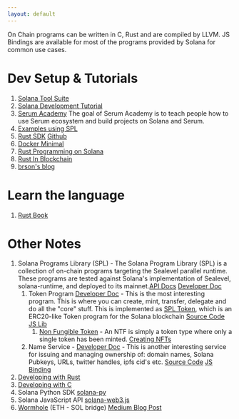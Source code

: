 ```yaml
---
layout: default
---
```


On Chain programs can be written in C, Rust and are compiled by LLVM. JS Bindings are available for most of the programs provided by Solana for common use cases.

# Dev Setup & Tutorials

1. [Solana Tool Suite](https://docs.solana.com/cli/install-solana-cli-tools)
2. [Solana Development Tutorial](https://solongwallet.medium.com/solana-development-tutorial-things-you-should-know-before-structuring-your-code-807f0e2ee43)
3. [Serum Academy](https://serum-academy.com/en/) The goal of Serum Academy is to teach people how to use Serum ecosystem and build projects on Solana and Serum.
4. [Examples using SPL](https://github.com/solana-labs/solana-program-library/tree/master/examples)
5. [Rust SDK](https://docs.rs/solana-sdk/1.6.8/solana_sdk/) [Github](https://github.com/solana-labs/solana/tree/master/sdk)
6. [Docker Minimal](https://github.com/solana-labs/solana/tree/master/sdk/docker-solana)
7. [Rust Programming on Solana](https://paulx.dev/blog/2021/01/14/programming-on-solana-an-introduction/#entrypoint-rs-programs-and-accounts)
8. [Rust In Blockchain](https://rustinblockchain.org)
9. [brson's blog](https://brson.github.io/blog/index.html)

# Learn the language

1. [Rust Book](https://doc.rust-lang.org/book/title-page.html)

# Other Notes

1. Solana Programs Library (SPL) - The Solana Program Library (SPL) is a collection of on-chain programs targeting the Sealevel parallel runtime. These programs are tested against Solana's implementation of Sealevel, solana-runtime, and deployed to its mainnet.[API Docs](https://docs.rs/solana-program/1.4.17/solana_program/index.html) [Developer Doc](https://spl.solana.com)
    1. Token Program [Developer Doc](https://spl.solana.com/token) - This is the most interesting program. This is where you can create, mint, transfer, delegate and do all the "core" stuff. This is implemented as [SPL Token](https://docs.rs/spl-token/3.0.1/spl_token/index.html), which is an ERC20-like Token program for the Solana blockchain  [Source Code](https://github.com/solana-labs/solana-program-library/tree/master/token) [JS Lib](https://github.com/solana-labs/solana-program-library/blob/master/token/js/client/token.js)
        1. [Non Fungible Token](https://spl.solana.com/token#non-fungible-tokens) - An NTF is simply a token type where only a single token has been minted. [Creating NFTs](https://spl.solana.com/token#example-create-a-non-fungible-token)
    2. Name Service - [Developer Doc](https://spl.solana.com/name-service) - This is another interesting service for issuing and managing ownership of: domain names, Solana Pubkeys, URLs, twitter handles, ipfs cid's etc. [Source Code](https://github.com/solana-labs/solana-program-library/tree/master/name-service) [JS Binding](https://github.com/solana-labs/solana-program-library/blob/master/name-service/js/src/bindings.ts)
2. [Developing with Rust](https://docs.solana.com/developing/on-chain-programs/developing-rust)
3. [Developing with C](https://docs.solana.com/developing/on-chain-programs/developing-c)
4. Solana Python SDK [solana-py](https://github.com/michaelhly/solana-py)
5. Solana JavaScript API [solana-web3.js](https://github.com/solana-labs/solana-web3.js)
5. [Wormhole](https://github.com/certusone/wormhole) (ETH - SOL bridge) [Medium Blog Post](https://medium.com/certus-one/introducing-the-wormhole-bridge-24911b7335f7)
